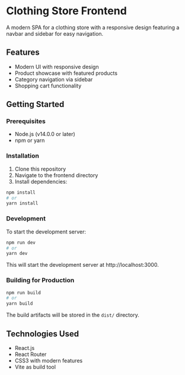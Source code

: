 # Clothing Store Frontend

A modern SPA for a clothing store with a responsive design featuring a navbar and sidebar for easy navigation.

## Features

- Modern UI with responsive design
- Product showcase with featured products
- Category navigation via sidebar
- Shopping cart functionality

## Getting Started

### Prerequisites

- Node.js (v14.0.0 or later)
- npm or yarn

### Installation

1. Clone this repository
2. Navigate to the frontend directory
3. Install dependencies:

```bash
npm install
# or
yarn install
```

### Development

To start the development server:

```bash
npm run dev
# or
yarn dev
```

This will start the development server at http://localhost:3000.

### Building for Production

```bash
npm run build
# or
yarn build
```

The build artifacts will be stored in the `dist/` directory.

## Technologies Used

- React.js
- React Router
- CSS3 with modern features
- Vite as build tool


